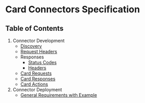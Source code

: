# Card Connectors Specification

## Table of Contents

1. Connector Development
    * [Discovery](https://github.com/vmwaresamples/card-connectors-guide/wiki/Discovery)
    * [Request Headers](https://github.com/vmwaresamples/card-connectors-guide/wiki/Request-headers) 
    * Responses
      * [Status Codes](https://github.com/vmwaresamples/card-connectors-guide/wiki/Responses#status-codes)
      * [Headers](https://github.com/vmwaresamples/card-connectors-guide/wiki/Responses#headers)
    * [Card Requests](https://github.com/vmwaresamples/card-connectors-guide/wiki/Card-Requests)
    * [Card Responses](https://github.com/vmwaresamples/card-connectors-guide/wiki/Card-Responses)
    * [Card Actions](https://github.com/vmwaresamples/card-connectors-guide/wiki/Card-Actions)
2. Connector Deployment
    * [General Requirements with Example](https://github.com/jonathanrfisher1/card-connectors-guide/wiki/General-Requirements-with-Example)